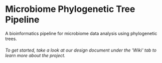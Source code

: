 # Microbiome Phylogenetic Tree Pipeline
A bioinformatics pipeline for microbiome data analysis using phylogenetic trees.

###### To get started, take a look at our design document under the 'Wiki' tab to learn more about the project.
